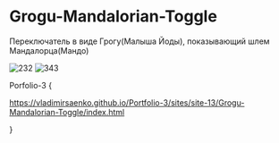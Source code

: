 # Grogu-Mandalorian-Toggle
 
Переключатель в виде Грогу(Малыша Йоды), показывающий шлем Мандалорца(Мандо)

![232](https://user-images.githubusercontent.com/56477695/116196781-95523080-a73c-11eb-8b88-d3f60d1acd73.jpg)
![343](https://user-images.githubusercontent.com/56477695/116196795-997e4e00-a73c-11eb-96bb-5b2fb8109a8c.jpg)

Porfolio-3 {

https://vladimirsaenko.github.io/Portfolio-3/sites/site-13/Grogu-Mandalorian-Toggle/index.html

}
